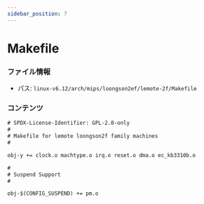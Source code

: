 ```yaml
---
sidebar_position: 7
---
```

# Makefile

### ファイル情報

- パス: `linux-v6.12/arch/mips/loongson2ef/lemote-2f/Makefile`

### コンテンツ

```txt
# SPDX-License-Identifier: GPL-2.0-only
#
# Makefile for lemote loongson2f family machines
#

obj-y += clock.o machtype.o irq.o reset.o dma.o ec_kb3310b.o

#
# Suspend Support
#

obj-$(CONFIG_SUSPEND) += pm.o

```
